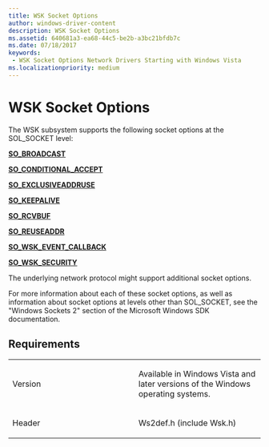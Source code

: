 ```yaml
---
title: WSK Socket Options
author: windows-driver-content
description: WSK Socket Options
ms.assetid: 640681a3-ea68-44c5-be2b-a3bc21bfdb7c
ms.date: 07/18/2017 
keywords:
 - WSK Socket Options Network Drivers Starting with Windows Vista
ms.localizationpriority: medium
---
```


# WSK Socket Options


The WSK subsystem supports the following socket options at the SOL\_SOCKET level:

[**SO\_BROADCAST**](https://msdn.microsoft.com/library/windows/hardware/ff570828)

[**SO\_CONDITIONAL\_ACCEPT**](https://msdn.microsoft.com/library/windows/hardware/ff570829)

[**SO\_EXCLUSIVEADDRUSE**](https://msdn.microsoft.com/library/windows/hardware/ff570830)

[**SO\_KEEPALIVE**](https://msdn.microsoft.com/library/windows/hardware/ff570831)

[**SO\_RCVBUF**](https://msdn.microsoft.com/library/windows/hardware/ff570832)

[**SO\_REUSEADDR**](https://msdn.microsoft.com/library/windows/hardware/ff570833)

[**SO\_WSK\_EVENT\_CALLBACK**](so-wsk-event-callback.md)

[**SO\_WSK\_SECURITY**](so-wsk-security.md)

The underlying network protocol might support additional socket options.

For more information about each of these socket options, as well as information about socket options at levels other than SOL\_SOCKET, see the "Windows Sockets 2" section of the Microsoft Windows SDK documentation.

Requirements
------------

<table>
<colgroup>
<col width="50%" />
<col width="50%" />
</colgroup>
<tbody>
<tr class="odd">
<td><p>Version</p></td>
<td><p>Available in Windows Vista and later versions of the Windows operating systems.</p></td>
</tr>
<tr class="even">
<td><p>Header</p></td>
<td>Ws2def.h (include Wsk.h)</td>
</tr>
</tbody>
</table>

 

 




